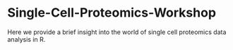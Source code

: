 # Single-Cell-Proteomics-Workshop
Here we provide a brief insight into the world of single cell proteomics data analysis in R.
